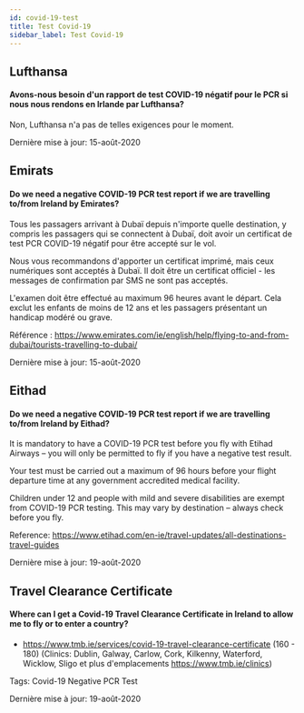 ```yaml
---
id: covid-19-test
title: Test Covid-19
sidebar_label: Test Covid-19
---
```



## Lufthansa

#### **Avons-nous besoin d'un rapport de test COVID-19 négatif pour le PCR si nous nous rendons en Irlande par Lufthansa?**

Non, Lufthansa n'a pas de telles exigences pour le moment.

Dernière mise à jour: 15-août-2020

## Emirats

#### **Do we need a negative COVID-19 PCR test report if we are travelling to/from Ireland by Emirates?**

Tous les passagers arrivant à Dubaï depuis n'importe quelle destination, y compris les passagers qui se connectent à Dubaï, doit avoir un certificat de test PCR COVID-19 négatif pour être accepté sur le vol.

Nous vous recommandons d'apporter un certificat imprimé, mais ceux numériques sont acceptés à Dubaï. Il doit être un certificat officiel - les messages de confirmation par SMS ne sont pas acceptés.

L'examen doit être effectué au maximum 96 heures avant le départ. Cela exclut les enfants de moins de 12 ans et les passagers présentant un handicap modéré ou grave.


Référence : https://www.emirates.com/ie/english/help/flying-to-and-from-dubai/tourists-travelling-to-dubai/

Dernière mise à jour: 15-août-2020

## Eithad

#### **Do we need a negative COVID-19 PCR test report if we are travelling to/from Ireland by Eithad?**

It is mandatory to have a COVID-19 PCR test before you fly with Etihad Airways – you will only be permitted to fly if you have a negative test result.

Your test must be carried out a maximum of 96 hours before your flight departure time at any government accredited medical facility.

Children under 12 and people with mild and severe disabilities are exempt from COVID-19 PCR testing. This may vary by destination – always check before you fly.

Reference: https://www.etihad.com/en-ie/travel-updates/all-destinations-travel-guides

Dernière mise à jour: 19-août-2020

## Travel Clearance Certificate

#### Where can I get a Covid-19 Travel Clearance Certificate in Ireland to allow me to fly or to enter a country?

* https://www.tmb.ie/services/covid-19-travel-clearance-certificate (160 - 180) (Clinics: Dublin, Galway, Carlow, Cork, Kilkenny, Waterford, Wicklow, Sligo et plus d'emplacements https://www.tmb.ie/clinics)

Tags: Covid-19 Negative PCR Test

Dernière mise à jour: 19-août-2020
